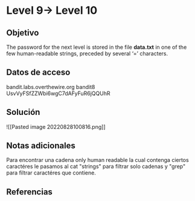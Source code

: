 
# Level 9→ Level 10

## Objetivo
The password for the next level is stored in the file **data.txt** in one of the few human-readable strings, preceded by several ‘=’ characters.

## Datos de acceso
bandit.labs.overthewire.org
bandit8
UsvVyFSfZZWbi6wgC7dAFyFuR6jQQUhR

## Solución
![[Pasted image 20220828100816.png]]

## Notas adicionales
Para encontrar una cadena only human readable la cual contenga ciertos caractéres le pasamos al cat "strings" para filtrar solo cadenas y "grep" para filtrar caractéres que contiene.
## Referencias